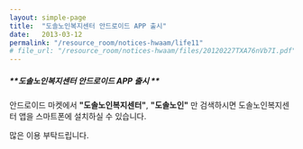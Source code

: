 ```yaml
---
layout: simple-page
title:  "도솔노인복지센터 안드로이드 APP 출시"
date:   2013-03-12
permalink: "/resource_room/notices-hwaam/life11"
# file_url: "/resource_room/notices-hwaam/files/20120227TXA76nVb7I.pdf"
---
```


##### **도솔노인복지센터 안드로이드 APP 출시 ** 

안드로이드 마켓에서 **"도솔노인복지센터"**, **"도솔노인"** 만 검색하시면
도솔노인복지센터 앱을 스마트폰에 설치하실 수 있습니다.

많은 이용 부탁드립니다.

<!-- {% include image-gallery.html folder="/resource_room/notices-hwaam/files/20130104" %} -->
